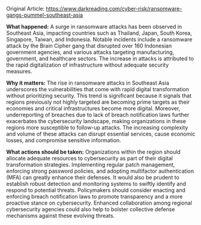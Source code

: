 Original Article: https://www.darkreading.com/cyber-risk/ransomware-gangs-pummel-southeast-asia

**What happened:**
A surge in ransomware attacks has been observed in Southeast Asia, impacting countries such as Thailand, Japan, South Korea, Singapore, Taiwan, and Indonesia. Notable incidents include a ransomware attack by the Brain Cipher gang that disrupted over 160 Indonesian government agencies, and various attacks targeting manufacturing, government, and healthcare sectors. The increase in attacks is attributed to the rapid digitalization of infrastructure without adequate security measures.

**Why it matters:**
The rise in ransomware attacks in Southeast Asia underscores the vulnerabilities that come with rapid digital transformation without prioritizing security. This trend is significant because it signals that regions previously not highly targeted are becoming prime targets as their economies and critical infrastructures become more digital. Moreover, underreporting of breaches due to lack of breach notification laws further exacerbates the cybersecurity landscape, making organizations in these regions more susceptible to follow-up attacks. The increasing complexity and volume of these attacks can disrupt essential services, cause economic losses, and compromise sensitive information.

**What actions should be taken:**
Organizations within the region should allocate adequate resources to cybersecurity as part of their digital transformation strategies. Implementing regular patch management, enforcing strong password policies, and adopting multifactor authentication (MFA) can greatly enhance their defenses. It would also be prudent to establish robust detection and monitoring systems to swiftly identify and respond to potential threats. Policymakers should consider enacting and enforcing breach notification laws to promote transparency and a more proactive stance on cybersecurity. Enhanced collaboration among regional cybersecurity agencies could also help to bolster collective defense mechanisms against these evolving threats.